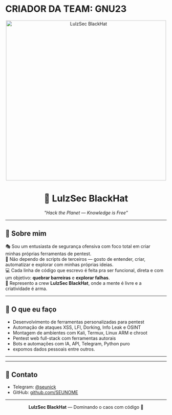 # CRIADOR DA TEAM: GNU23


<p align="center">
  <img src="https://i.imgur.com/0KH1k4T.jpeg" width="500" alt="LulzSec BlackHat">
</p>

<h1 align="center">🦑 LulzSec BlackHat</h1>

<p align="center">
  <i>"Hack the Planet — Knowledge is Free"</i>
</p>

---

## 🧠 Sobre mim

🎭 Sou um entusiasta de segurança ofensiva com foco total em criar minhas próprias ferramentas de pentest.  
🎯 Não dependo de scripts de terceiros — gosto de entender, criar, automatizar e explorar com minhas próprias ideias.  
💻 Cada linha de código que escrevo é feita pra ser funcional, direta e com um objetivo: **quebrar barreiras** e **explorar falhas**.  
🦑 Represento a crew **LulzSec BlackHat**, onde a mente é livre e a criatividade é arma.

---

## 🚀 O que eu faço

- Desenvolvimento de ferramentas personalizadas para pentest
- Automação de ataques XSS, LFI, Dorking, Info Leak e OSINT
- Montagem de ambientes com Kali, Termux, Linux ARM e chroot
- Pentest web full-stack com ferramentas autorais
- Bots e automações com IA, API, Telegram, Python puro
- expomos dados pessoais entre outros.

---


---

## 📡 Contato

- Telegram: [@seunick](https://t.me/lulzsec_blackhat_team)
- GitHub: [github.com/SEUNOME](https://github.com/lulzsec-blackhat)

---

<p align="center">
  <b>LulzSec BlackHat</b> — Dominando o caos com código 🐙
</p>

